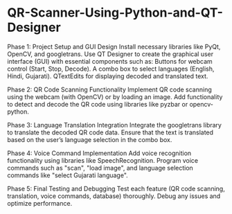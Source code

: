 # QR-Scanner-Using-Python-and-QT-Designer

Phase 1: Project Setup and GUI Design
Install necessary libraries like PyQt, OpenCV, and googletrans.
Use QT Designer to create the graphical user interface (GUI) with essential components such as:
Buttons for webcam control (Start, Stop, Decode).
A combo box to select languages (English, Hindi, Gujarati).
QTextEdits for displaying decoded and translated text.

Phase 2: QR Code Scanning Functionality
Implement QR code scanning using the webcam (with OpenCV) or by loading an image.
Add functionality to detect and decode the QR code using libraries like pyzbar or opencv-python.

Phase 3: Language Translation Integration
Integrate the googletrans library to translate the decoded QR code data.
Ensure that the text is translated based on the user’s language selection in the combo box.

Phase 4: Voice Command Implementation
Add voice recognition functionality using libraries like SpeechRecognition.
Program voice commands such as "scan", "load image", and language selection commands like "select Gujarati language".

Phase 5: Final Testing and Debugging
Test each feature (QR code scanning, translation, voice commands, database) thoroughly.
Debug any issues and optimize performance.
